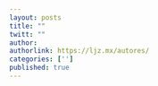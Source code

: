 ```yaml
---
layout: posts
title: ""
twitt: ""
author: 
authorlink: https://ljz.mx/autores/
categories: ['']
published: true
---
```



